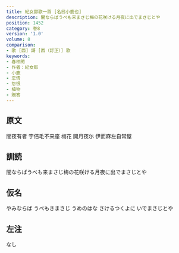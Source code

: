 ```yaml
---
title: 紀女郎歌一首 [名曰小鹿也]
description: 闇ならばうべも来まさじ梅の花咲ける月夜に出でまさじとや
position: 1452
category: 巻8
version: '1.0'
volume: 8
comparison:
- 歌 [西] 謌 [西（訂正）] 歌
keywords:
- 春相聞
- 作者：紀女郎
- 小鹿
- 恋情
- 怨恨
- 植物
- 贈答
---
```


## 原文

闇夜有者 宇倍毛不来座 梅花 開月夜尓 伊而麻左自常屋

## 訓読

闇ならばうべも来まさじ梅の花咲ける月夜に出でまさじとや

## 仮名

やみならば うべもきまさじ うめのはな さけるつくよに いでまさじとや

## 左注

なし
